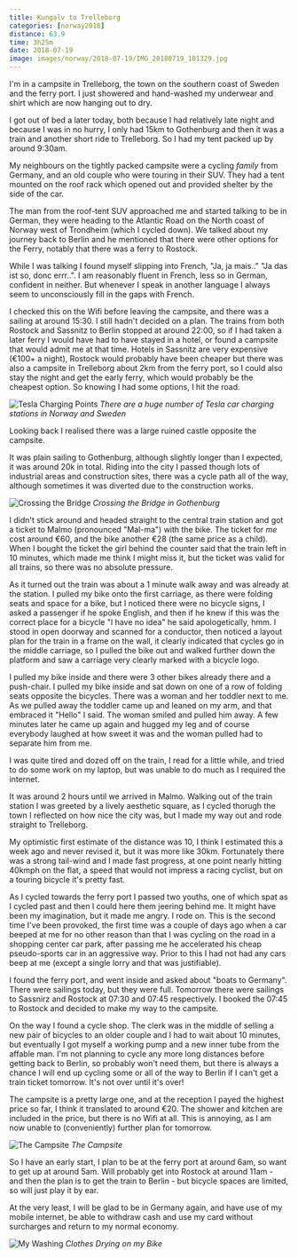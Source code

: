 ```yaml
---
title: Kungalv to Trelleborg
categories: [norway2018]
distance: 63.9
time: 3h25m
date: 2018-07-19
image: images/norway/2018-07-19/IMG_20180719_101329.jpg
---
```



I'm in a campsite in Trelleborg, the town on the southern coast of Sweden and
the ferry port. I just showered and hand-washed my underwear and shirt which
are now hanging out to dry.

I got out of bed a later today, both because I had relatively late night and
because I was in no hurry, I only had 15km to Gothenburg and then it was a
train and another short ride to Trelleborg. So I had my tent packed up by
around 9:30am.

My neighbours on the tightly packed campsite were a cycling _family_ from
Germany, and an old couple who were touring in their SUV. They had a tent
mounted on the roof rack which opened out and provided shelter by the side of
the car.

The man from the roof-tent SUV approached me and started talking to be in
German, they were heading to the Atlantic Road on the North coast of Norway
west of Trondheim (which I cycled down). We talked about my journey back to
Berlin and he mentioned that there were other options for the Ferry, notably
that there was a ferry to Rostock.

While I was talking I found myself slipping into French, "Ja, ja mais.." "Ja
das ist so, donc errr..". I am reasonably fluent in French, less so in German,
confident in neither. But whenever I speak in another language I always seem
to unconsciously fill in the gaps with French.

I checked this on the Wifi before leaving the campsite, and there was a
sailing at around 15:30. I still hadn't decided on a plan. The trains from
both Rostock and Sassnitz to Berlin stopped at around 22:00, so if I had taken
a later ferry I would have had to have stayed in a hotel, or found a campsite
that would admit me at that time. Hotels in Sassnitz are very expensive (€100+
a night), Rostock would probably have been cheaper but there was also a
campsite in Trelleborg about 2km from the ferry port, so I could also stay the
night and get the early ferry, which would probably be the cheapest option. So
knowing I had some options, I hit the road.

![Tesla Charging Points](/images/norway/2018-07-19/IMG_20180719_091648.jpg)
*There are a huge number of Tesla car charging stations in Norway and Sweden*

Looking back I realised there was a large ruined castle opposite the campsite.

It was plain sailing to Gothenburg, although slightly longer than I expected,
it was around 20k in total. Riding into the city I passed though lots of
industrial areas and construction sites, there was a cycle path all of the
way, although sometimes it was diverted due to the construction works.

![Crossing the Bridge](/images/norway/2018-07-19/IMG_20180719_101329.jpg)
*Crossing the Bridge in Gothenburg*

I didn't stick around and headed straight to the central train station and got
a ticket to Malmo (pronounced "Mal-ma") with the bike. The ticket for _me_ cost
around €60, and the bike another €28 (the same price as a child). When I
bought the ticket the girl behind the counter said that the train left in 10
minutes, which made me think I might miss it, but the ticket was valid for all
trains, so there was no absolute pressure.

As it turned out the train was about a 1 minute walk away and was already at
the station. I pulled my bike onto the first carriage, as there were folding
seats and space for a bike, but I noticed there were no bicycle signs, I asked
a passenger if he spoke English, and then if he knew if this was the correct
place for a bicycle "I have no idea" he said apologetically, hmm. I stood in
open doorway and scanned for a conductor, then noticed a layout plan for the
train in a frame on the wall, it clearly indicated that cycles go in the
middle carriage, so I pulled the bike out and walked further down the platform
and saw a carriage very clearly marked with a bicycle logo.

I pulled my bike inside and there were 3 other bikes already there and a
push-chair. I pulled my bike inside and sat down on one of a row of folding seats
opposite the bicycles. There was a woman and her toddler next to me. As we
pulled away the toddler came up and leaned on my arm, and that embraced it
"Hello" I said. The woman smiled and pulled him away. A few minutes later he
came up again and hugged my leg and of course everybody laughed at how sweet
it was and the woman pulled had to separate him from me.

I was quite tired and dozed off on the train, I read for a little while, and
tried to do some work on my laptop, but was unable to do much as I required
the internet.

It was around 2 hours until we arrived in Malmo. Walking out of the train
station I was greeted by a lively aesthetic square, as I cycled thorugh the
town I reflected on how nice the city was, but I made my way out and rode
straight to Trelleborg.

My optimistic first estimate of the distance was 10, I think I estimated
this a week ago and never revised it, but it was more like 30km. Fortunately
there was a strong tail-wind and I made fast progress, at one point nearly
hitting 40kmph on the flat, a speed that would not impress a racing cyclist,
but on a touring bicycle it's pretty fast.

As I cycled towards the ferry port I passed two youths, one of which spat as I
cycled past and then I could here them jeering behind me. It might have been
my imagination, but it made me angry. I rode on. This is the second time I've
been provoked, the first time was a couple of days ago when a car beeped at me
for no other reason than that I was cycling on the road in a shopping center
car park, after passing me he accelerated his cheap pseudo-sports car in an
aggressive way. Prior to this I had not had any cars beep at me (except a
single lorry and that was justifiable).

I found the ferry port, and went inside and asked about "boats to Germany".
There were sailings today, but they were full. Tomorrow there were sailings to
Sassnirz and Rostock at 07:30 and 07:45 respectively. I booked the 07:45 to
Rostock and decided to make my way to the campsite.

On the way I found a cycle shop. The clerk was in the middle of selling a new
pair of bicycles to an older couple and I had to wait about 10 minutes, but
eventually I got myself a working pump and a new inner tube from the affable
man. I'm not planning to cycle any more long distances before getting back to
Berlin, so probably won't need them, but there is always a chance I will end
up cycling some or all of the way to Berlin if I can't get a train ticket
tomorrow. It's not over until it's over!

The campsite is a pretty large one, and at the reception I payed the highest
price so far, I think it translated to around €20. The shower and kitchen are
included in the price, but there is no Wifi at all. This is annoying, as I am
now unable to (conveniently) further plan for tomorrow.

![The Campsite](/images/norway/2018-07-19/IMG_20180719_181844.jpg)
*The Campsite*

So I have an early start, I plan to be at the ferry port at around 6am, so
want to get up at around 5am. Will probably get into Rostock at around 11am -
and then the plan is to get the train to Berlin - but bicycle spaces are
limited, so will just play it by ear.

At the very least, I will be glad to be in Germany again, and have use of my
mobile internet, be able to withdraw cash and use my card without surcharges
and return to my normal economy.

![My Washing](/images/norway/2018-07-19/IMG_20180719_181855.jpg)
*Clothes Drying on my Bike*
